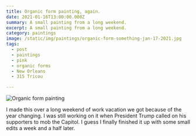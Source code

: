 ```yaml
---
title: Organic form painting, again.
date: 2021-01-16T13:00:00.000Z
summary: A small painting from a long weekend.
excerpt: A small painting from a long weekend.
category: paintings
image: /static/img/paintings/organic-form-something-jan-17-2021.jpg
tags:
  - post
  - paintings
  - pink
  - organic forms
  - New Orleans
  - 315 Tricou

---
```


![Organic form painting](/static/img/paintings/organic-form-something-jan-17-2021.jpg "Organic form painting")

I made this over a long weekend of work vacation we got because of the year changing. I was still working on it when President Trump called on his supporters to mob the Capitol. I guess I finally finished it up with some small edits a week and a half later.
